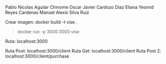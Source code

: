 Pablo Nicolas Aguilar Chinome
Oscar Javier Cardozo Diaz
Eliana Yesmid Reyes Cardenas
Manuel Alexis Silva Ruiz

Crear imagen:  docker build -t vise .

> docker run -p 3000:3000 vise

Ruta: localhost:3000

Ruta Post: localhost:3000/client
Ruta Get: localhost:3000/client
Ruta Post 2: localhost:3000/client/purchase


